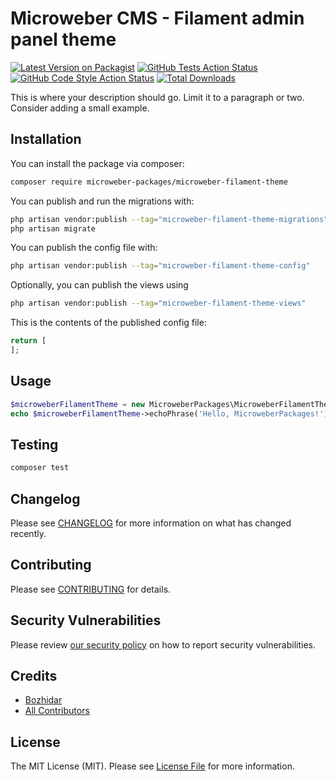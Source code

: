 # Microweber CMS - Filament admin panel theme

[![Latest Version on Packagist](https://img.shields.io/packagist/v/microweber-packages/microweber-filament-theme.svg?style=flat-square)](https://packagist.org/packages/microweber-packages/microweber-filament-theme)
[![GitHub Tests Action Status](https://img.shields.io/github/actions/workflow/status/microweber-packages/microweber-filament-theme/run-tests.yml?branch=main&label=tests&style=flat-square)](https://github.com/microweber-packages/microweber-filament-theme/actions?query=workflow%3Arun-tests+branch%3Amain)
[![GitHub Code Style Action Status](https://img.shields.io/github/actions/workflow/status/microweber-packages/microweber-filament-theme/fix-php-code-styling.yml?branch=main&label=code%20style&style=flat-square)](https://github.com/microweber-packages/microweber-filament-theme/actions?query=workflow%3A"Fix+PHP+code+styling"+branch%3Amain)
[![Total Downloads](https://img.shields.io/packagist/dt/microweber-packages/microweber-filament-theme.svg?style=flat-square)](https://packagist.org/packages/microweber-packages/microweber-filament-theme)



This is where your description should go. Limit it to a paragraph or two. Consider adding a small example.

## Installation

You can install the package via composer:

```bash
composer require microweber-packages/microweber-filament-theme
```

You can publish and run the migrations with:

```bash
php artisan vendor:publish --tag="microweber-filament-theme-migrations"
php artisan migrate
```

You can publish the config file with:

```bash
php artisan vendor:publish --tag="microweber-filament-theme-config"
```

Optionally, you can publish the views using

```bash
php artisan vendor:publish --tag="microweber-filament-theme-views"
```

This is the contents of the published config file:

```php
return [
];
```

## Usage

```php
$microweberFilamentTheme = new MicroweberPackages\MicroweberFilamentTheme();
echo $microweberFilamentTheme->echoPhrase('Hello, MicroweberPackages!');
```

## Testing

```bash
composer test
```

## Changelog

Please see [CHANGELOG](CHANGELOG.md) for more information on what has changed recently.

## Contributing

Please see [CONTRIBUTING](.github/CONTRIBUTING.md) for details.

## Security Vulnerabilities

Please review [our security policy](../../security/policy) on how to report security vulnerabilities.

## Credits

- [Bozhidar](https://github.com/bobimicroweber)
- [All Contributors](../../contributors)

## License

The MIT License (MIT). Please see [License File](LICENSE.md) for more information.
